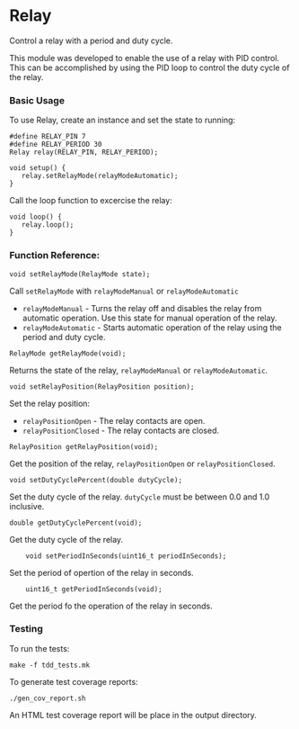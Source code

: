 # Relay
Control a relay with a period and duty cycle.

This module was developed to enable the use of a relay with PID control.
This can be accomplished by using the PID loop to control the duty cycle
of the relay.

### Basic Usage

To use Relay, create an instance and set the state to running:
```
#define RELAY_PIN 7
#define RELAY_PERIOD 30
Relay relay(RELAY_PIN, RELAY_PERIOD);

void setup() {
   relay.setRelayMode(relayModeAutomatic);
}
```

Call the loop function to excercise the relay:
```
void loop() {
   relay.loop();
}
```

### Function Reference:


```
void setRelayMode(RelayMode state);
```
Call `setRelayMode` with `relayModeManual` or `relayModeAutomatic`
- `relayModeManual` - Turns the relay off and disables the relay from automatic operation.  Use this state for manual operation of the relay.
- `relayModeAutomatic` - Starts automatic operation of the relay using the period and duty cycle.

```
RelayMode getRelayMode(void);
```
Returns the state of the relay, `relayModeManual` or `relayModeAutomatic`.

```
void setRelayPosition(RelayPosition position);
```
Set the relay position:
- `relayPositionOpen` - The relay contacts are open.
- `relayPositionClosed` - The relay contacts are closed.

```
RelayPosition getRelayPosition(void);
```
Get the position of the relay, `relayPositionOpen` or `relayPositionClosed`.

```
void setDutyCyclePercent(double dutyCycle);
```
Set the duty cycle of the relay.  `dutyCycle` must be between 0.0 and 1.0 inclusive.

```
double getDutyCyclePercent(void);
```
Get the duty cycle of the relay.

```
    void setPeriodInSeconds(uint16_t periodInSeconds);
```
Set the period of opertion of the relay in seconds.

```
    uint16_t getPeriodInSeconds(void);
```
Get the period fo the operation of the relay in seconds.

### Testing

To run the tests:

```
make -f tdd_tests.mk
```

To generate test coverage reports:

```
./gen_cov_report.sh
```

An HTML test coverage report will be place in the output directory.

